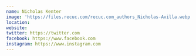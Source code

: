 ```yaml
---
name: Nicholas Kenter
image: 'https://files.recuc.com/recuc.com_authors_Nicholas-Avilla.webp'
location:
website:
twitter: https://twitter.com
facebook: https://www.facebook.com
instagram: https://www.instagram.com
---
```

